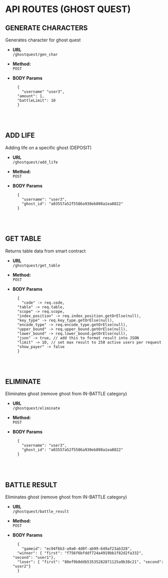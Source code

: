 # API ROUTES (GHOST QUEST)

**GENERATE CHARACTERS**
----
Generates character for ghost quest

* **URL** <br />
  `/ghostquest/gen_char`

* **Method:** <br />
  `POST`

*  **BODY Params** <br />
    ```text
	  {
	    "username" "user3",
      "amount": 1,
      "battleLimit": 10
	  }
   ```

<br />
<br />

**ADD LIFE**
----
Adding life on a specific ghost (DEPOSIT)

* **URL** <br />
  `/ghostquest/add_life`

* **Method:** <br />
  `POST`

*  **BODY Params** <br />
    ```text
	  {
	    "username": "user3",
	    "ghost_id": "a03557a52f5586a930eb898a1ea8022"
	  }
   ```

<br />
<br />

**GET TABLE**
----
Returns table data from smart contract

* **URL** <br />
  `/ghostquest/get_table`

* **Method:** <br />
  `POST`

*  **BODY Params** <br />
    ```text
	  {
	    "code" -> req.code,
      "table" -> req.table,
      "scope" -> req.scope,
      "index_position" -> req.index_position.getOrElse(null),
      "key_type" -> req.key_type.getOrElse(null),
      "encode_type" -> req.encode_type.getOrElse(null),
      "upper_bound" -> req.upper_bound.getOrElse(null),
      "lower_bound" -> req.lower_bound.getOrElse(null),
      "json" -> true, // add this to format result into JSON
      "limit" -> 10, // set max result to 250 active users per request
      "show_payer" -> false
	  }
   ```

<br />
<br />

**ELIMINATE**
----
Eliminates ghost (remove ghost from IN-BATTLE category)

* **URL** <br />
  `/ghostquest/eliminate`

* **Method:** <br />
  `POST`

*  **BODY Params** <br />
    ```text
	  {
	    "username": "user3",
	    "ghost_id": "a03557a52f5586a930eb898a1ea8022"
	  }
   ```

<br />
<br />

**BATTLE RESULT**
----
Eliminates ghost (remove ghost from IN-BATTLE category)

* **URL** <br />
  `/ghostquest/battle_result`

* **Method:** <br />
  `POST`

*  **BODY Params** <br />
    ```text
	  {
	    "gameid": "ec94f6b3-a9a0-4d0f-ab99-649af23ab328",
      "winner": { "first": "f756f6bfddf724a4919bb1f82d2fa332", "second": "user1"},
      "loser": { "first": "88ef9b0ddb53535282871125a9b38c21", "second": "user2"}
	  }
   ```

<br />
<br />

